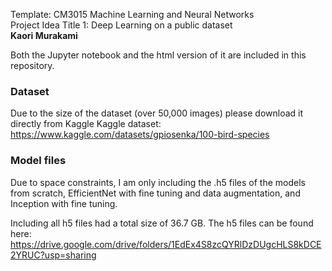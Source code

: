 
Template: CM3015 Machine Learning and Neural Networks  
Project Idea Title 1: Deep Learning on a public dataset  
**Kaori Murakami**  

Both the Jupyter notebook and the html version of it are included in this repository.

### Dataset
Due to the size of the dataset (over 50,000 images) please download it directly from Kaggle
Kaggle dataset: https://www.kaggle.com/datasets/gpiosenka/100-bird-species

### Model files
Due to space constraints, I am only including the .h5 files of the models from scratch, EfficientNet with fine tuning and data augmentation, and Inception with fine tuning.

Including all h5 files had a total size of 36.7 GB.
The h5 files can be found here: https://drive.google.com/drive/folders/1EdEx4S8zcQYRlDzDUgcHLS8kDCE2YRUC?usp=sharing
